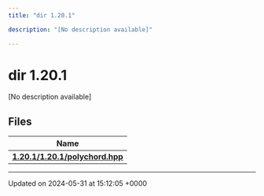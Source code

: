 ```yaml
---
title: "dir 1.20.1"

description: "[No description available]"

---
```


# dir 1.20.1

[No description available]

## Files

| Name           |
| -------------- |
| **[1.20.1/1.20.1/polychord.hpp](/documentation/code/files/1_820_81_2polychord_8hpp/#file-1-20-1-1-20-1-polychord-hpp)**  |






-------------------------------

Updated on 2024-05-31 at 15:12:05 +0000
